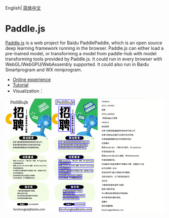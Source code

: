 English| [简体中文](README_ch.md) 

# Paddle.js

[Paddle.js](https://github.com/PaddlePaddle/Paddle.js) is a web project for Baidu PaddlePaddle, which is an open source deep learning framework running in the browser. Paddle.js can either load a pre-trained model, or transforming a model from paddle-hub with model transforming tools provided by Paddle.js. It could run in every browser with WebGL/WebGPU/WebAssembly supported. It could also run in Baidu Smartprogram and WX miniprogram.


- [Online experience](https://paddlejs.baidu.com/ocr)
- [Tutorial](https://github.com/PaddlePaddle/Paddle.js/blob/release/v2.2.3/packages/paddlejs-models/ocr/README_cn.md)
- Visualization：

<div align="center">
    <img src="./paddlejs_demo.gif" width="800">
</div>